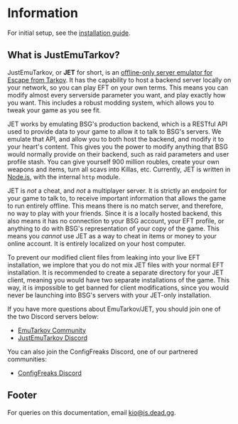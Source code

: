 # Information

For initial setup, see the [installation guide](installation.md).

## What is JustEmuTarkov?

JustEmuTarkov, or **JET** for short, is an [offline-only server emulator for Escape from Tarkov](https://justemutarkov.eu/). It has the capability to host a backend server locally on your network, so you can play EFT on your own terms. This means you can modify almost every serverside parameter you want, and play exactly how you want. This includes a robust modding system, which allows you to tweak your game as you see fit.

JET works by emulating BSG's production backend, which is a RESTful API used to provide data to your game to allow it to talk to BSG's servers. We emulate that API, and allow you to both host the backend, and modify it to your heart's content. This gives you the power to modify anything that BSG would normally provide on their backend, such as raid parameters and user profile stash. You can give yourself 900 million roubles, create your own weapons and items, turn all scavs into Killas, etc. Currently, JET is written in [Node.js](https://nodejs.org/), with the internal `http` module.

JET is *not* a cheat, and *not* a multiplayer server. It is strictly an endpoint for your game to talk to, to receive important information that allows the game to run entirely offline. This means there is no match server, and therefore, no way to play with your friends. Since it is a locally hosted backend, this also means it has no connection to your BSG account, your EFT profile, or anything to do with BSG's representation of your copy of the game. This means you *cannot* use JET as a way to cheat in items or money to your online account. It is entirely localized on your host computer.

To prevent our modified client files from leaking into your live EFT installation, we implore that you do not mix JET files with your normal EFT installation. It is recommended to create a separate directory for your JET client, meaning you would have two separate installations of the game. This way, it is impossible to get banned for client modifications, since you would never be launching into BSG's servers with your JET-only installation.

If you have more questions about EmuTarkov/JET, you should join one of the two Discord servers below:

- [EmuTarkov Community](https://discord.gg/NJANk5gCeN)
- [JustEmuTarkov Discord](https://discord.gg/T66tGKa)

You can also join the ConfigFreaks Discord, one of our partnered communities:

- [ConfigFreaks Discord](https://discord.gg/CeBQqzB)


## Footer

For queries on this documentation, email [kio@is.dead.gg](mailto:kio@is.dead.gg).
